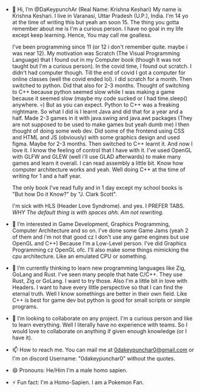 - 👋 Hi, I’m @DaKeypunchAr (Real Name: Krishna Keshari)
  My name is Krishna Keshari. I live in Varanasi, Uttar Pradesh (U.P.), India.
  I'm 14 yo at the time of writing this but yeah am soon 15.
  The thing you gotta remember about me is I'm a curious person. I have no goal in my life except keep learning.
  Hence, You may call me goalless.

  I've been programming since 11 (or 12 i don't remember quite. maybe i was near 12).
  My motivation was Scratch (The Visual Programming Language) that I found out in my Computer book (though It was not taught but I'm a curious person).
  In the covid time, I found out scratch. I didn't had computer though. Till the end of covid I got a computer for online classes (well the covid ended lol).
  I did scratch for a month. Then switched to python. Did that also for 2-3 months. Thought of switching to C++ because python seemed slow
  while I was making a game because it seemed slow (maybe my code sucked or I had time.sleep() anywhere. 💀) But as you can expect. Python to C++ was a freaking nightmare.
  So what I did is I learnt Java and did that for a year and a half. Made 2-3 games in it with java.swing and java.awt packages (They are not supposed to be used to make games but yeah dumb me)
  I then thought of doing some web dev. Did some of the frontend using CSS and HTML and JS (obviously) with some graphics design and used figma. Maybe for 2-3 months.
  Then switched to C++ learnt it. And now I love it. I know the feeling of control that I have with it. I've used OpenGL with GLFW and GLEW (well i'll use GLAD afterwards) to make many games
  and learn it overall. I can read assembly a little bit. Know how computer architecture works and yeah. Well doing C++ at the time of writing for 1 and a half year.

  The only book I've read fully and in 1 day except my school books is "But how Do it Know?" by "J. Clark Scott".

  I'm sick with HLS (Header Love Syndrome). and yes. I PREFER TABS. *WHY The default thing is with spaces ahh. Am not rewriting*.
  
- 👀 I’m interested in Game Development, Graphics Programming, Computer Architecture and so on.
  I've done some Game Jams (yeah 2 of them and i'm not that good cz I don't use any game engines but use OpenGL and C++)
  Because I'm a Low-Level person. I've did Graphics Programming cz OpenGL ofc. I'll also make some things mimicking the cpu architecture.
  Like an emulated CPU or something.
  
- 🌱 I’m currently thinking to learn new programming languages like Zig, GoLang and Rust.
  I've seen many people that hate C/C++. They use Rust, Zig or GoLang. I want to try those. Also I'm a little bit in love with Headers.
  I want to have every little perspective so that I can find the eternal truth. Well I know somethings are better in their own field.
  Like C++ is best for game dev but python is good for small scripts or simple programs.

- 💞️ I’m looking to collaborate on any project. I'm a curious person and like to learn everything.
  Well I literally have no experience with teams. So I would love to collaborate on anything if given enough knowledge (or I have it).
  
- 📫 How to reach me.
  You can mail me at 0dakeypunchar0@gmail.com or I'm on discord Username: "0dakeypunchar0" without the quotes.
  
- 😄 Pronouns: He/Him
  I'm a male homo sapien.
  
- ⚡ Fun fact: I'm a Homo-Sapien. I am a Pokemon Fan.
<!---
DaKeypunchAr/DaKeypunchAr is a ✨ special ✨ repository because its `README.md` (this file) appears on your GitHub profile.
You can click the Preview link to take a look at your changes.
--->
